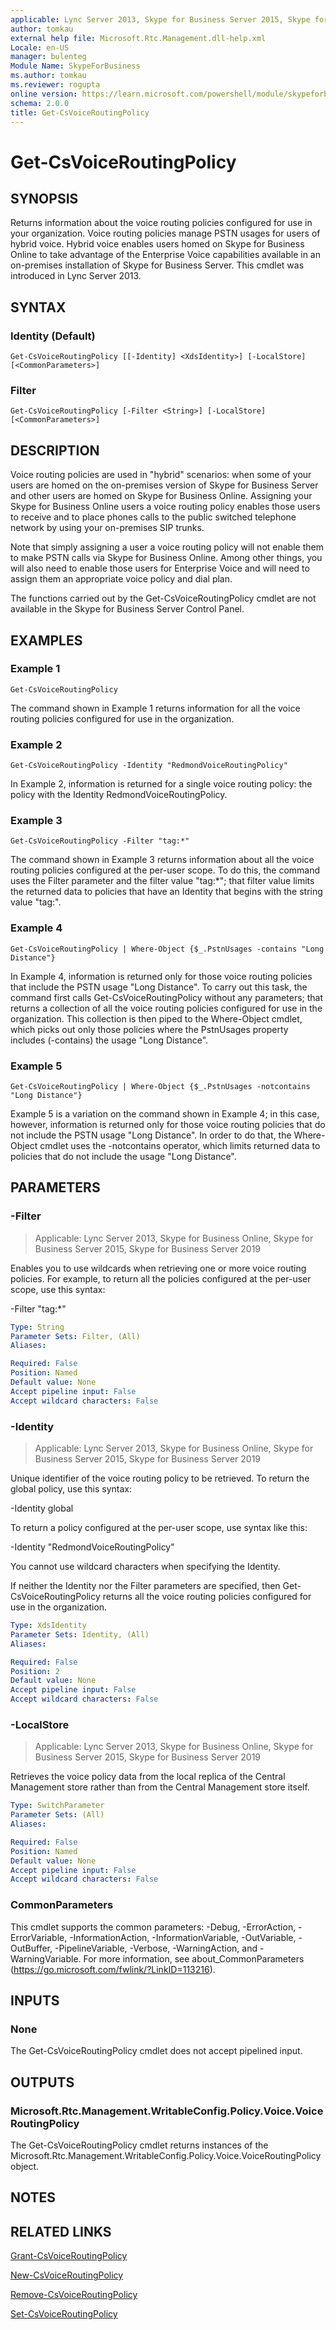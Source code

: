 ```yaml
---
applicable: Lync Server 2013, Skype for Business Server 2015, Skype for Business Server 2019
author: tomkau
external help file: Microsoft.Rtc.Management.dll-help.xml
Locale: en-US
manager: bulenteg
Module Name: SkypeForBusiness
ms.author: tomkau
ms.reviewer: rogupta
online version: https://learn.microsoft.com/powershell/module/skypeforbusiness/get-csvoiceroutingpolicy
schema: 2.0.0
title: Get-CsVoiceRoutingPolicy
---
```


# Get-CsVoiceRoutingPolicy

## SYNOPSIS
Returns information about the voice routing policies configured for use in your organization.
Voice routing policies manage PSTN usages for users of hybrid voice.
Hybrid voice enables users homed on Skype for Business Online to take advantage of the Enterprise Voice capabilities available in an on-premises installation of Skype for Business Server.
This cmdlet was introduced in Lync Server 2013.

## SYNTAX

### Identity (Default)
```
Get-CsVoiceRoutingPolicy [[-Identity] <XdsIdentity>] [-LocalStore] [<CommonParameters>]
```

### Filter
```
Get-CsVoiceRoutingPolicy [-Filter <String>] [-LocalStore] [<CommonParameters>]
```

## DESCRIPTION
Voice routing policies are used in "hybrid" scenarios: when some of your users are homed on the on-premises version of Skype for Business Server and other users are homed on Skype for Business Online.
Assigning your Skype for Business Online users a voice routing policy enables those users to receive and to place phones calls to the public switched telephone network by using your on-premises SIP trunks.

Note that simply assigning a user a voice routing policy will not enable them to make PSTN calls via Skype for Business Online.
Among other things, you will also need to enable those users for Enterprise Voice and will need to assign them an appropriate voice policy and dial plan.

The functions carried out by the Get-CsVoiceRoutingPolicy cmdlet are not available in the Skype for Business Server Control Panel.

## EXAMPLES

### Example 1
```
Get-CsVoiceRoutingPolicy
```

The command shown in Example 1 returns information for all the voice routing policies configured for use in the organization.

### Example 2
```
Get-CsVoiceRoutingPolicy -Identity "RedmondVoiceRoutingPolicy"
```

In Example 2, information is returned for a single voice routing policy: the policy with the Identity RedmondVoiceRoutingPolicy.

### Example 3
```
Get-CsVoiceRoutingPolicy -Filter "tag:*"
```

The command shown in Example 3 returns information about all the voice routing policies configured at the per-user scope.
To do this, the command uses the Filter parameter and the filter value "tag:*"; that filter value limits the returned data to policies that have an Identity that begins with the string value "tag:".

### Example 4
```
Get-CsVoiceRoutingPolicy | Where-Object {$_.PstnUsages -contains "Long Distance"}
```

In Example 4, information is returned only for those voice routing policies that include the PSTN usage "Long Distance".
To carry out this task, the command first calls Get-CsVoiceRoutingPolicy without any parameters; that returns a collection of all the voice routing policies configured for use in the organization.
This collection is then piped to the Where-Object cmdlet, which picks out only those policies where the PstnUsages property includes (-contains) the usage "Long Distance".

### Example 5
```
Get-CsVoiceRoutingPolicy | Where-Object {$_.PstnUsages -notcontains "Long Distance"}
```

Example 5 is a variation on the command shown in Example 4; in this case, however, information is returned only for those voice routing policies that do not include the PSTN usage "Long Distance".
In order to do that, the Where-Object cmdlet uses the -notcontains operator, which limits returned data to policies that do not include the usage "Long Distance".

## PARAMETERS

### -Filter

> Applicable: Lync Server 2013, Skype for Business Online, Skype for Business Server 2015, Skype for Business Server 2019

Enables you to use wildcards when retrieving one or more voice routing policies.
For example, to return all the policies configured at the per-user scope, use this syntax:

-Filter "tag:*"

```yaml
Type: String
Parameter Sets: Filter, (All)
Aliases:

Required: False
Position: Named
Default value: None
Accept pipeline input: False
Accept wildcard characters: False
```

### -Identity

> Applicable: Lync Server 2013, Skype for Business Online, Skype for Business Server 2015, Skype for Business Server 2019

Unique identifier of the voice routing policy to be retrieved.
To return the global policy, use this syntax:

-Identity global

To return a policy configured at the per-user scope, use syntax like this:

-Identity "RedmondVoiceRoutingPolicy"

You cannot use wildcard characters when specifying the Identity.

If neither the Identity nor the Filter parameters are specified, then Get-CsVoiceRoutingPolicy returns all the voice routing policies configured for use in the organization.

```yaml
Type: XdsIdentity
Parameter Sets: Identity, (All)
Aliases:

Required: False
Position: 2
Default value: None
Accept pipeline input: False
Accept wildcard characters: False
```

### -LocalStore

> Applicable: Lync Server 2013, Skype for Business Online, Skype for Business Server 2015, Skype for Business Server 2019

Retrieves the voice policy data from the local replica of the Central Management store rather than from the Central Management store itself.

```yaml
Type: SwitchParameter
Parameter Sets: (All)
Aliases:

Required: False
Position: Named
Default value: None
Accept pipeline input: False
Accept wildcard characters: False
```

### CommonParameters
This cmdlet supports the common parameters: -Debug, -ErrorAction, -ErrorVariable, -InformationAction, -InformationVariable, -OutVariable, -OutBuffer, -PipelineVariable, -Verbose, -WarningAction, and -WarningVariable. For more information, see about_CommonParameters (https://go.microsoft.com/fwlink/?LinkID=113216).

## INPUTS

### None
The Get-CsVoiceRoutingPolicy cmdlet does not accept pipelined input.

## OUTPUTS

### Microsoft.Rtc.Management.WritableConfig.Policy.Voice.VoiceRoutingPolicy
The Get-CsVoiceRoutingPolicy cmdlet returns instances of the Microsoft.Rtc.Management.WritableConfig.Policy.Voice.VoiceRoutingPolicy object.

## NOTES

## RELATED LINKS

[Grant-CsVoiceRoutingPolicy](Grant-CsVoiceRoutingPolicy.md)

[New-CsVoiceRoutingPolicy](New-CsVoiceRoutingPolicy.md)

[Remove-CsVoiceRoutingPolicy](Remove-CsVoiceRoutingPolicy.md)

[Set-CsVoiceRoutingPolicy](Set-CsVoiceRoutingPolicy.md)
